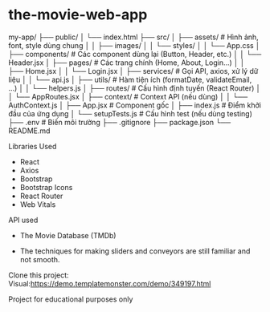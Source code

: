 # the-movie-web-app


my-app/
├── public/
│   └── index.html
├── src/
│   ├── assets/              # Hình ảnh, font, style dùng chung
│   │   ├── images/
│   │   └── styles/
│   │       └── App.css
│   ├── components/          # Các component dùng lại (Button, Header, etc.)
│   │   └── Header.jsx
│   ├── pages/               # Các trang chính (Home, About, Login...)
│   │   ├── Home.jsx
│   │   └── Login.jsx
│   ├── services/            # Gọi API, axios, xử lý dữ liệu
│   │   └── api.js
│   ├── utils/               # Hàm tiện ích (formatDate, validateEmail, ...)
│   │   └── helpers.js
│   ├── routes/              # Cấu hình định tuyến (React Router)
│   │   └── AppRoutes.jsx
│   ├── context/             # Context API (nếu dùng)
│   │   └── AuthContext.js
│   ├── App.jsx              # Component gốc
│   ├── index.js             # Điểm khởi đầu của ứng dụng
│   └── setupTests.js        # Cấu hình test (nếu dùng testing)
├── .env                     # Biến môi trường
├── .gitignore
├── package.json
└── README.md

Libraries Used

- React
- Axios
- Bootstrap
- Bootstrap Icons
- React Router
- Web Vitals

API used

- The Movie Database (TMDb)

- The techniques for making sliders and conveyors are still familiar and not smooth.

Clone this project:
Visual:https://demo.templatemonster.com/demo/349197.html

Project for educational purposes only

